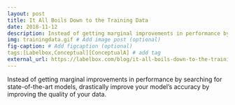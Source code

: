 ```yaml
---
layout: post
title: It All Boils Down to the Training Data
date: 2018-11-12
description: Instead of getting marginal improvements in performance by searching for state-of-the-art models, drastically improve your model’s accuracy by improving the quality of your data. # Add post description (optional)
img: trainingdata.gif # Add image post (optional)
fig-caption: # Add figcaption (optional)
tags:[Labelbox,Conceptual][ConceptualA] # add tag
external_url: https://labelbox.com/blog/it-all-boils-down-to-the-training-data/
---
```


Instead of getting marginal improvements in performance by searching for state-of-the-art models, drastically improve your model’s accuracy by improving the quality of your data.
